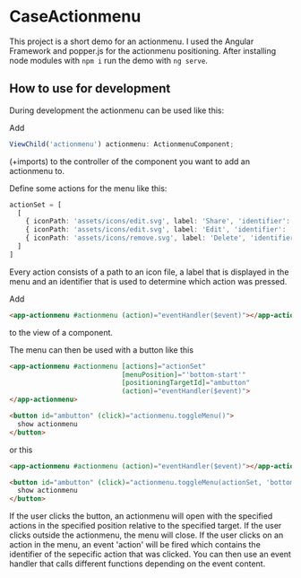 # CaseActionmenu

This project is a short demo for an actionmenu. I used the Angular Framework and popper.js for the actionmenu positioning. After installing node modules with `npm i` run the demo with `ng serve`. 

## How to use for development

During development the actionmenu can be used like this:

Add 
```typescript
ViewChild('actionmenu') actionmenu: ActionmenuComponent;
```
(+imports) to the controller of the component you want to add an actionmenu to.

Define some actions for the menu like this:
```typescript
actionSet = [  
  [
    { iconPath: 'assets/icons/edit.svg', label: 'Share', 'identifier': 'share' },
    { iconPath: 'assets/icons/edit.svg', label: 'Edit', 'identifier': 'edit' },
    { iconPath: 'assets/icons/remove.svg', label: 'Delete', 'identifier': 'delete' }
  ] 
]
```
Every action consists of a path to an icon file, a label that is displayed in the menu and an identifier that is used to determine which action was pressed.

Add
```html
<app-actionmenu #actionmenu (action)="eventHandler($event)"></app-actionmenu>
```
to the view of a component.

The menu can then be used with a button like this
```html
<app-actionmenu #actionmenu [actions]="actionSet" 
                            [menuPosition]="'bottom-start'" 
                            [positioningTargetId]="ambutton" 
                            (action)="eventHandler($event)">
</app-actionmenu>

<button id="ambutton" (click)="actionmenu.toggleMenu()">
  show actionmenu
</button>
```
or this
```html
<app-actionmenu #actionmenu (action)="eventHandler($event)"></app-actionmenu>

<button id="ambutton" (click)="actionmenu.toggleMenu(actionSet, 'bottom-start', 'ambutton')">
  show actionmenu
</button>
```

If the user clicks the button, an actionmenu will open with the specified actions in the specified position relative to the specified target. If the user clicks outside the actionmenu, the menu will close. If the user clicks on an action in the menu, an event 'action' will be fired which contains the identifier of the sepecific action that was clicked. You can then use an event handler that calls different functions depending on the event content.

